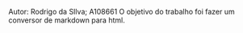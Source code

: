 Autor: Rodrigo da SIlva; A108661
O objetivo do trabalho foi fazer um conversor de markdown para html. 
